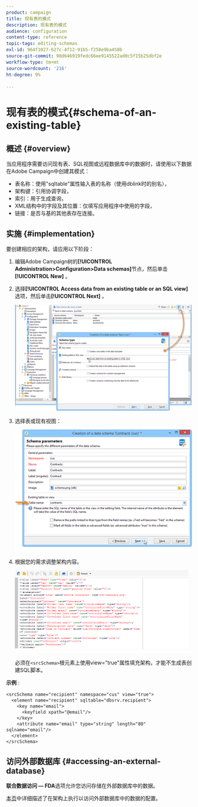 ```yaml
---
product: campaign
title: 现有表的模式
description: 现有表的模式
audience: configuration
content-type: reference
topic-tags: editing-schemas
exl-id: 964f1027-627c-4f12-91b5-f258e9ba458b
source-git-commit: 98d646919fedc66ee9145522ad0c5f15b25dbf2e
workflow-type: tm+mt
source-wordcount: '216'
ht-degree: 9%

---
```


# 现有表的模式{#schema-of-an-existing-table}

## 概述 {#overview}

当应用程序需要访问现有表、SQL视图或远程数据库中的数据时，请使用以下数据在Adobe Campaign中创建其模式：

* 表名称：使用&quot;sqltable&quot;属性输入表的名称（使用dblink时的别名），
* 架构键：引用协调字段，
* 索引：用于生成查询，
* XML结构中的字段及其位置：仅填写应用程序中使用的字段，
* 链接：是否与基的其他表存在连接。

## 实施 {#implementation}

要创建相应的架构，请应用以下阶段：

1. 编辑Adobe Campaign树的&#x200B;**[!UICONTROL Administration>Configuration>Data schemas]**&#x200B;节点，然后单击&#x200B;**[!UICONTROL New]** 。
1. 选择&#x200B;**[!UICONTROL Access data from an existing table or an SQL view]**&#x200B;选项，然后单击&#x200B;**[!UICONTROL Next]** 。

   ![](assets/s_ncs_configuration_extand_a_schema.png)

1. 选择表或现有视图：

   ![](assets/s_ncs_configuration_select_table.png)

1. 根据您的需求调整架构内容。

   ![](assets/s_ncs_configuration_view_create_schema.png)

   必须在`<srcSchema>`根元素上使用view=&quot;true&quot;属性填充架构，才能不生成表创建SQL脚本。

**示例** :

```
<srcSchema name="recipient" namespace="cus" view="true">
  <element name="recipient" sqltable="dbsrv.recipient">
    <key name="email">
      <keyfield xpath="@email"/>
    </key>   
    <attribute name="email" type="string" length="80" sqlname="email"/>
  </element>
</srcSchema>
```

## 访问外部数据库 {#accessing-an-external-database}

**联合数据访问 — FDA**&#x200B;选项允许您访问存储在外部数据库中的数据。

[本页](../../installation/using/creating-data-schema.md)中详细描述了在架构上执行以访问外部数据库中的数据的配置。
